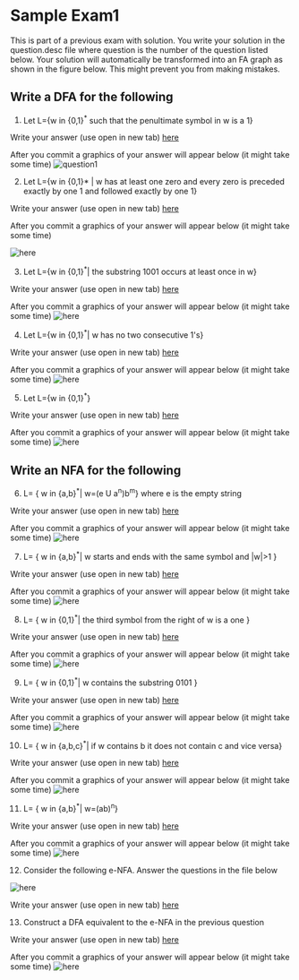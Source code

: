 # Sample Exam1

This is part of a previous exam with solution. You write your solution in the
question.desc file where question is the number of the question listed below. Your solution will automatically be transformed into an FA graph as shown in the figure below. This might prevent you from making mistakes.
## Write a DFA for the following
1. Let L={w in {0,1}<sup>*</sup>  such that the penultimate symbol in w is a 1}
  
Write your answer (use open in new tab) [here](1.desc)

After you commit a graphics of your answer will appear below (it might take some time)
 ![question1](imgs/1.png)


2. Let L={w in {0,1}* | w has at least one zero and every zero is preceded exactly by one 1
   and followed exactly by one 1}
   
Write your answer (use open in new tab) [here](2.desc)

After you commit a graphics of your answer will appear below (it might take some time)

![here](imgs/2.png)

3. Let L={w in {0,1}<sup>*</sup>| the substring 1001 occurs at least once in w}

Write your answer (use open in new tab) [here](3.desc)

After you commit a graphics of your answer will appear below (it might take some time)
![here](imgs/3.png)

4. Let L={w in {0,1}<sup>*</sup>|  w has no two consecutive 1's}


Write your answer (use open in new tab)  [here](4.desc)

After you commit a graphics of your answer will appear below (it might take some time)
![here](imgs/4.png)

5. Let L={w in {0,1}<sup>*</sup>}

Write your answer (use open in new tab)   [here](5.desc)

After you commit a graphics of your answer will appear below (it might take some time)
![here](imgs/5.png)



## Write an NFA for the following

6. L= { w in {a,b}<sup>*</sup>| w=(e U a<sup>n</sup>)b<sup>m</sup>} where e is the 
empty string

Write your answer (use open in new tab) [here](6.desc)

After you commit a graphics of your answer will appear below (it might take some time)
![here](imgs/6.png)


7. L= { w in {a,b}<sup>*</sup>| w starts and ends with the same symbol and |w|>1 } 

Write your answer (use open in new tab) [here](7.desc)

After you commit a graphics of your answer will appear below (it might take some time)
![here](imgs/7.png)


8. L= { w in {0,1}<sup>*</sup>| the third symbol from the right of w is a one  } 

Write your answer (use open in new tab) [here](8.desc)

After you commit a graphics of your answer will appear below (it might take some time)
![here](imgs/8.png)



9. L= { w in {0,1}<sup>*</sup>| w contains the substring 0101 } 

Write your answer (use open in new tab) [here](9.desc)

After you commit a graphics of your answer will appear below (it might take some time)
![here](imgs/9.png)


10. L= { w in {a,b,c}<sup>*</sup>| if w contains b it does not contain c and vice versa} 

Write your answer (use open in new tab) [here](10.desc)

After you commit a graphics of your answer will appear below (it might take some time)
![here](imgs/10.png)


11. L= { w in {a,b}<sup>*</sup>| w=(ab)<sup>n</sup>} 

Write your answer (use open in new tab) [here](11.desc)


After you commit a graphics of your answer will appear below (it might take some time)
![here](imgs/11.png)


12. Consider the following e-NFA. Answer the questions in the file below

![here](imgs/12.png)

Write your answer (use open in new tab) [here](12.ans)

13. Construct a DFA equivalent to the e-NFA in the previous question

Write your answer (use open in new tab) [here](13.desc)


After you commit a graphics of your answer will appear below (it might take some time)
![here](imgs/13.png)



